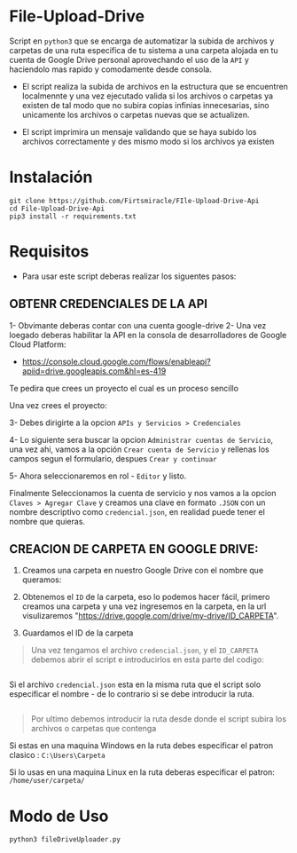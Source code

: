 # File-Upload-Drive

Script en `python3` que se encarga de automatizar la subida de archivos y carpetas de una ruta especifica de tu sistema a una carpeta alojada en tu cuenta de Google Drive personal aprovechando el uso de la `API` y haciendolo mas rapido y comodamente desde consola.

* El script realiza la subida de archivos en la estructura que se encuentren localmennte y una vez ejecutado valida si los archivos o carpetas ya existen de tal modo que no subira copias infinias innecesarias, sino unicamente los archivos o carpetas nuevas que se actualizen.

* El script imprimira un mensaje validando que se haya subido los archivos correctamente y des mismo modo si los archivos ya existen

# Instalación
```
git clone https://github.com/Firtsmiracle/FIle-Upload-Drive-Api
cd File-Upload-Drive-Api
pip3 install -r requirements.txt
```
# Requisitos
* Para usar este script deberas realizar los siguentes pasos:

## OBTENR CREDENCIALES DE LA API

1- Obvimante deberas contar con una cuenta google-drive
2- Una vez loegado deberas habilitar la API en la consola de desarrolladores de Google Cloud Platform:

* https://console.cloud.google.com/flows/enableapi?apiid=drive.googleapis.com&hl=es-419

Te pedira que crees un proyecto el cual es un proceso sencillo

Una vez crees el proyecto:

3- Debes dirigirte a la opcion `APIs y Servicios > Credenciales`

4- Lo siguiente sera buscar la opcion `Administrar cuentas de Servicio`, una vez ahi, vamos a la opción `Crear cuenta de Servicio` y rellenas los campos segun el formulario, despues `Crear y continuar`

5- Ahora seleccionaremos en rol - `Editor` y listo.

Finalmente Seleccionamos la cuenta de servicio y nos vamos a la opcion `Claves > Agregar Clave` y creamos una clave en formato `.JSON` con un nombre descriptivo como `credencial.json`, en realidad puede tener el nombre que quieras.
  
## CREACION DE CARPETA EN GOOGLE DRIVE:

1. Creamos una carpeta en nuestro Google Drive con el nombre que queramos:
     
2. Obtenemos el `ID` de la carpeta, eso lo podemos hacer fácil, primero creamos una carpeta y una vez ingresemos en la carpeta, en la url visulizaremos "https://drive.google.com/drive/my-drive/ID_CARPETA".
    
3. Guardamos el ID de la carpeta
    
> Una vez tengamos el archivo `credencial.json`, y el `ID_CARPETA` debemos abrir el script e introducirlos en esta parte del codigo:

![]()

Si el archivo `credencial.json` esta en la misma ruta que el script solo especificar el nombre - de lo contrario si se debe introducir la ruta.

![]()

> Por ultimo debemos introducir la ruta desde donde el script subira los archivos o carpetas que contenga


Si estas en una maquina Windows en la ruta debes especificar el patron clasico : `C:\Users\Carpeta`

Si lo usas en una maquina Linux en la ruta deberas especificar el patron: `/home/user/carpeta/`


# Modo de Uso

```
python3 fileDriveUploader.py
```








